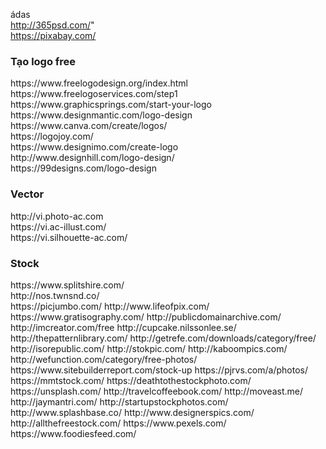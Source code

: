 ádas <br>
	http://365psd.com/" <br>
	https://pixabay.com/ <br>
<h3>Tạo logo free</h3>
	https://www.freelogodesign.org/index.html <br>
	https://www.freelogoservices.com/step1 <br>
	https://www.graphicsprings.com/start-your-logo</a> <br>
	https://www.designmantic.com/logo-design <br>
	https://www.canva.com/create/logos/ <br>
	https://logojoy.com/ <br>
	https://www.designimo.com/create-logo <br>
	http://www.designhill.com/logo-design/ <br>
	https://99designs.com/logo-design <br>
<h3>Vector</h3>
	http://vi.photo-ac.com<br>
	https://vi.ac-illust.com/<br>
	https://vi.silhouette-ac.com/<br>
<h3>Stock</h3>
	https://www.splitshire.com/<br>
	http://nos.twnsnd.co/<br>
	https://picjumbo.com/
	http://www.lifeofpix.com/
	https://www.gratisography.com/
	http://publicdomainarchive.com/
	http://imcreator.com/free 
	http://cupcake.nilssonlee.se/
	http://thepatternlibrary.com/
	http://getrefe.com/downloads/category/free/
	http://isorepublic.com/
	http://stokpic.com/
	http://kaboompics.com/
	http://wefunction.com/category/free-photos/
	https://www.sitebuilderreport.com/stock-up
	https://pjrvs.com/a/photos/
	https://mmtstock.com/
	https://deathtothestockphoto.com/
	https://unsplash.com/
	http://travelcoffeebook.com/
	http://moveast.me/
	http://jaymantri.com/
	http://startupstockphotos.com/
	http://www.splashbase.co/
	http://www.designerspics.com/
	http://allthefreestock.com/
	https://www.pexels.com/
	https://www.foodiesfeed.com/
	
